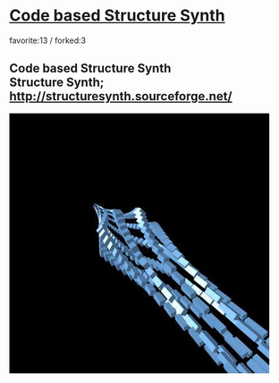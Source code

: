 # [Code based Structure Synth](http://wonderfl.net/c/kwXA)

favorite:13 / forked:3

Code based Structure Synth  
Structure Synth; http://structuresynth.sourceforge.net/  
 ------------------------------------------------------------

![thumbnail](./thumbnail.jpg)
